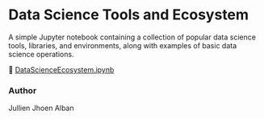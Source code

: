 # Data Science Tools and Ecosystem

A simple Jupyter notebook containing a collection of popular data science tools, libraries, and environments, along with examples of basic data science operations.

📁 [DataScienceEcosystem.ipynb](./DataScienceEcosystem.ipynb)

### Author

Jullien Jhoen Alban


